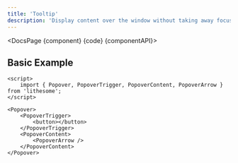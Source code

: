 ```yaml
---
title: 'Tooltip'
description: 'Display content over the window without taking away focus from the current context.'
---
```


<script>
	import {DocsPage} from '$site/index.ts';

	import componentAPI from './api';
	import {default as component} from './component.svelte';
	import {default as code} from './component.svelte?raw';
</script>

<DocsPage {component} {code} {componentAPI}>

## Basic Example

```svelte
<script>
	import { Popover, PopoverTrigger, PopoverContent, PopoverArrow } from 'lithesome';
</script>

<Popover>
	<PopoverTrigger>
		<button></button>
	</PopoverTrigger>
	<PopoverContent>
		<PopoverArrow />
	</PopoverContent>
</Popover>
```

</DocsPage>
